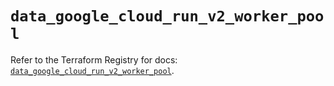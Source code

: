 # `data_google_cloud_run_v2_worker_pool`

Refer to the Terraform Registry for docs: [`data_google_cloud_run_v2_worker_pool`](https://registry.terraform.io/providers/hashicorp/google-beta/6.38.0/docs/data-sources/google_cloud_run_v2_worker_pool).
